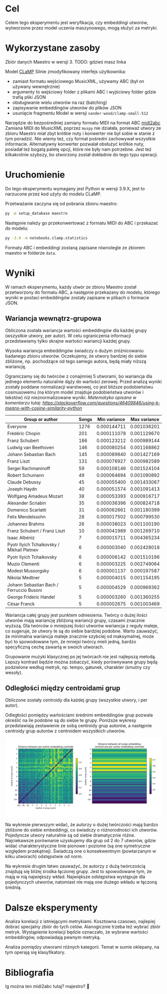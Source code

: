 # Cel

Celem tego eksperymentu jest weryfikacja, czy embeddingi utworów, wytworzone przez model uczenia maszynowego, mogą służyć za metryki.

# Wykorzystane zasoby

Zbiór danych Maestro w wersji 3.
TODO: gdzieś masz linka


Model [CLaMP](https://github.com/microsoft/muzic/tree/main/clamp)
Silnie zmodyfikowany interfejs użytkownika:
- zamiast formatu wejściowego MusicXML, używamy ABC (był on używany wewnętrznie)
- argumenty to wejściowy folder z plikami ABC i wyjściowy folder gdzie trafią pliki JSON
- obsługiwanie wielu utworów na raz (batching)
- zapisywanie embeddingów utworów do plików JSON
- usunięcie fragmentu
Model w wersji `sander-wood/clamp-small-512`


Narzędzie do bezpośredniej zamiany formatu MIDI na format ABC [midi2abc](https://github.com/sshlien/abcmidi)
Zamiana MIDI do MusicXML poprzez `muspy` nie działała, ponieważ utwory ze zbioru Maestro miał zbyt krótkie nuty i konwerter nie był sobie w stanie z tym poradzić.
Nie wiemy też, czy format pośredni zachowywał wszystkie informacie.
Alternatywny konwerter pozwalał obsłużyć krótkie nuty, posiadał też bogatą paletę opcji, które nie były nam potrzebne.
Jest też kilkakrotnie szybszy, bo stworzony został dokładnie do tego typu operacji.

# Uruchomienie

Do tego eksperymentu wymagany jest Python w wersji 3.9.X, jest to narzucone przez kod użyty do modelu CLaMP.

Przetważanie zaczyna się od pobrania zbioru maestro:
```sh
py -m setup_database maestro
```

Następnie należy go przekonwertować z formatu MIDI do ABC i przekazać do modelu:
```sh
py -3.9 -m notebooks.clamp.statistics
```

Formaty ABC i embeddingi zostaną zapisane równolegle ze zbiorem maestro w folderze `data`.

# Wyniki

W ramach eksperymentu, każdy utwór ze zbioru Maestro został przetworzony do formatu ABC, a następnie przekazany do modelu, którego wyniki w postaci embeddingów zostały zapisane w plikach o formacie JSON.

## Wariancja wewnątrz-grupowa

Obliczona została wariancja wartości embeddingów dla każdej grupy (wszystkie utwory, per autor).
W celu ograniczenia informacji przedstawiamy tylko skrajne wartości wariancji każdej grupy.

Wysoka wariancja embeddingów świadczy o dużym zróżnicowaniu badanego zbioru utworów.
Oczekujemy, że utwory bardziej do siebie zbliżone, np. pochodzące od tego samego autora, będą miały niższą wariancję.

Ograniczamy się do twórców z conajmniej 5 utworami, bo wariancja dla jednego elementu naturalnie dąży do wartości zerowej.
Przed analizą wyniki zostały poddane normalizacji warstwowej, co jest bliższe podobieństwu cosinusowemu (na którym model znajduje podobieństwa utworów i tekstów) niż nieznormalizowane wyniki.
*Matematyka opisana w komentarzu tutaj: https://stackoverflow.com/questions/46409846/using-k-means-with-cosine-similarity-python*

|                  Group or author                   | Songs | Min variance | Max variance |
|----------------------------------------------------|-------|--------------|--------------|
|                      Everyone                      |  1276 |  0.000144711 |  0.001036201 |
|                  Frédéric Chopin                   |   201 |  0.000111078 |  0.001129670 |
|                   Franz Schubert                   |   186 |  0.000123212 |  0.000989144 |
|                Ludwig van Beethoven                |   146 |  0.000080254 |  0.001168862 |
|               Johann Sebastian Bach                |   145 |  0.000089840 |  0.001427169 |
|                    Franz Liszt                     |   131 |  0.000076927 |  0.000982589 |
|                Sergei Rachmaninoff                 |    59 |  0.000108146 |  0.001524104 |
|                  Robert Schumann                   |    49 |  0.000064694 |  0.001090892 |
|                   Claude Debussy                   |    45 |  0.000055400 |  0.001433067 |
|                    Joseph Haydn                    |    40 |  0.000051574 |  0.001091413 |
|              Wolfgang Amadeus Mozart               |    38 |  0.000053393 |  0.000916717 |
|                 Alexander Scriabin                 |    35 |  0.000036396 |  0.000824718 |
|                 Domenico Scarlatti                 |    31 |  0.000062661 |  0.001180399 |
|                 Felix Mendelssohn                  |    28 |  0.000017502 |  0.000799530 |
|                  Johannes Brahms                   |    26 |  0.000038023 |  0.001100190 |
|            Franz Schubert / Franz Liszt            |    10 |  0.000041989 |  0.001269710 |
|                   Isaac Albéniz                    |     7 |  0.000015711 |  0.004365234 |
|     Pyotr Ilyich Tchaikovsky / Mikhail Pletnev     |     6 |  0.000003040 |  0.002428018 |
|              Pyotr Ilyich Tchaikovsky              |     6 |  0.000006142 |  0.001510196 |
|                   Muzio Clementi                   |     6 |  0.000003225 |  0.002749064 |
|                 Modest Mussorgsky                  |     6 |  0.000001137 |  0.000197587 |
|                  Nikolai Medtner                   |     5 |  0.000004015 |  0.001154195 |
|      Johann Sebastian Bach / Ferruccio Busoni      |     5 |  0.000004529 |  0.000969362 |
|               George Frideric Handel               |     5 |  0.000003260 |  0.001360255 |
|                    César Franck                    |     5 |  0.000002675 |  0.001003469 |

Wariancja całej grupy jest punktem odniesienia.
Twórcy o dużej ilości utworów mają wariancję zbliżoną wariancji grupy, czasami znacznie wyższą.
Dla twórców o mniejszej ilości utworów wariancja z reguły maleje, co sugeruje, że utwory te są do siebie bardziej podobne.
Warto zauważyć, że minimalna wariancja maleje znacznie szybciej od maksymalnej, może być to spowodowane tym, że mniejsi twórcy mieli jedną, bardzo specyficzną cechę zawartą w swoich utworach.

Grupowanie muzyki klasycznej po jej twórcach nie jest najlepszą metodą.
Lepszy kontrast będzie można zobaczyć, kiedy porównywane grupy będą podzielone według metryk, np. tempo, gatunek, charakter (smutny czy wesoły).

## Odległości między centroidami grup

Obliczone zostały centroidy dla każdej grupy (wszystkie utwory, i per autor).

Odległości pomiędzy wartościami średnimi embeddingów grup pozwala określić na ile podobne są do siebie te grupy.
Poniższe wykresy przedstawiają zestawienie ze sobą centroidy grup autorów, a następnie centroidy grup autorów z centroidem wszystkich utworów.

![stop doing deep learning, perceptrons were only ever meant to be fully connected](../../images/clamp_embedding_distances.png)

Na wykresie pierwszym widać, że autorzy o dużej twórczości mają bardzo zbliżone do siebie embeddingi, co świadczy o różnorodności ich utworów. Pojedyncze utwory naturalnie są od siebie dramatycznie różne. Najciekawsze porównanie uzyskujemy dla grup od 2 do 7 utworów, gdzie widać charakterystyczne linie pionowe i poziome (są one symetryczne względem przekątnej). Świadczą one o konsekwentnym (powtarzanym w kilku utworach) odstępstwie od norm.

Na wykresie drugim łatwo zauważyć, że autorzy z dużą twórczością znajdują się bliżej środka łączonej grupy. Jest to spowodowane tym, że mają w nią największy wkład. Największe odstępstwa występuje dla pojedynczych utworów, natomiast nie mają one dużego wkładu w łączoną średnią.

# Dalsze eksperymenty

Analiza korelacji z istniejącymi metrykiami.
Kosztowna czasowo, najlepiej dobrać specjalny zbiór do tych celów.
Alanogicznie trzeba też wybrać zbiór metryk.
Wystąpienie korelacji będzie oznaczało, że wybrane wartości embeddingów, odpowiadają pewnym metryką.

Analiza pomiędzy utworami różnych kategorii.
Temat w sumie oklepany, na tym operają się klasyfikatory.

# Bibliografia

[^CLaMP]: ["CLaMP: Contrastive Language-Music Pre-training for Cross-Modal Symbolic Music Information Retrieval", Shangda Wu & Dingyao Yu & Xu Tan, 2023](https://arxiv.org/abs/2304.11029)

Ig można ten midi2abc tutaj?
majestro?
🍅
